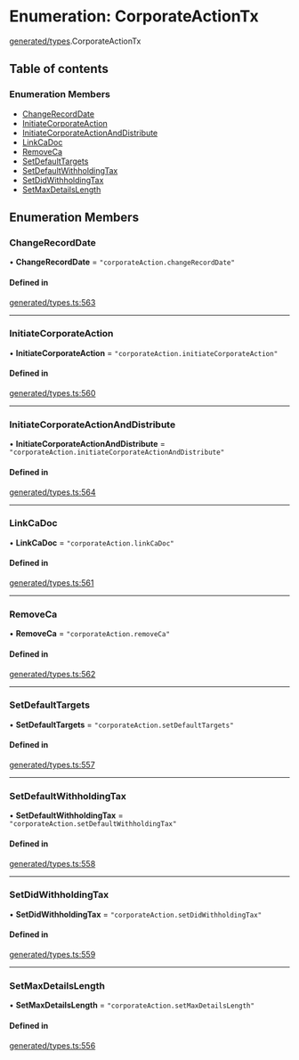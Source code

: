 # Enumeration: CorporateActionTx

[generated/types](../wiki/generated.types).CorporateActionTx

## Table of contents

### Enumeration Members

- [ChangeRecordDate](../wiki/generated.types.CorporateActionTx#changerecorddate)
- [InitiateCorporateAction](../wiki/generated.types.CorporateActionTx#initiatecorporateaction)
- [InitiateCorporateActionAndDistribute](../wiki/generated.types.CorporateActionTx#initiatecorporateactionanddistribute)
- [LinkCaDoc](../wiki/generated.types.CorporateActionTx#linkcadoc)
- [RemoveCa](../wiki/generated.types.CorporateActionTx#removeca)
- [SetDefaultTargets](../wiki/generated.types.CorporateActionTx#setdefaulttargets)
- [SetDefaultWithholdingTax](../wiki/generated.types.CorporateActionTx#setdefaultwithholdingtax)
- [SetDidWithholdingTax](../wiki/generated.types.CorporateActionTx#setdidwithholdingtax)
- [SetMaxDetailsLength](../wiki/generated.types.CorporateActionTx#setmaxdetailslength)

## Enumeration Members

### ChangeRecordDate

• **ChangeRecordDate** = ``"corporateAction.changeRecordDate"``

#### Defined in

[generated/types.ts:563](https://github.com/PolymeshAssociation/polymesh-sdk/blob/95e180d2/src/generated/types.ts#L563)

___

### InitiateCorporateAction

• **InitiateCorporateAction** = ``"corporateAction.initiateCorporateAction"``

#### Defined in

[generated/types.ts:560](https://github.com/PolymeshAssociation/polymesh-sdk/blob/95e180d2/src/generated/types.ts#L560)

___

### InitiateCorporateActionAndDistribute

• **InitiateCorporateActionAndDistribute** = ``"corporateAction.initiateCorporateActionAndDistribute"``

#### Defined in

[generated/types.ts:564](https://github.com/PolymeshAssociation/polymesh-sdk/blob/95e180d2/src/generated/types.ts#L564)

___

### LinkCaDoc

• **LinkCaDoc** = ``"corporateAction.linkCaDoc"``

#### Defined in

[generated/types.ts:561](https://github.com/PolymeshAssociation/polymesh-sdk/blob/95e180d2/src/generated/types.ts#L561)

___

### RemoveCa

• **RemoveCa** = ``"corporateAction.removeCa"``

#### Defined in

[generated/types.ts:562](https://github.com/PolymeshAssociation/polymesh-sdk/blob/95e180d2/src/generated/types.ts#L562)

___

### SetDefaultTargets

• **SetDefaultTargets** = ``"corporateAction.setDefaultTargets"``

#### Defined in

[generated/types.ts:557](https://github.com/PolymeshAssociation/polymesh-sdk/blob/95e180d2/src/generated/types.ts#L557)

___

### SetDefaultWithholdingTax

• **SetDefaultWithholdingTax** = ``"corporateAction.setDefaultWithholdingTax"``

#### Defined in

[generated/types.ts:558](https://github.com/PolymeshAssociation/polymesh-sdk/blob/95e180d2/src/generated/types.ts#L558)

___

### SetDidWithholdingTax

• **SetDidWithholdingTax** = ``"corporateAction.setDidWithholdingTax"``

#### Defined in

[generated/types.ts:559](https://github.com/PolymeshAssociation/polymesh-sdk/blob/95e180d2/src/generated/types.ts#L559)

___

### SetMaxDetailsLength

• **SetMaxDetailsLength** = ``"corporateAction.setMaxDetailsLength"``

#### Defined in

[generated/types.ts:556](https://github.com/PolymeshAssociation/polymesh-sdk/blob/95e180d2/src/generated/types.ts#L556)
